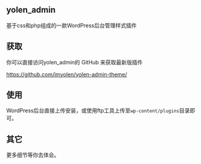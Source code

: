## yolen_admin
基于css和php组成的一款WordPress后台管理样式插件

## 获取
你可以直接访问yolen_admin的 GitHub 来获取最新版插件

https://github.com/imyolen/yolen-admin-theme/

## 使用
WordPress后台直接上传安装，或使用ftp工具上传至`wp-content/plugins`目录即可。

## 其它
更多细节等你去体会。
